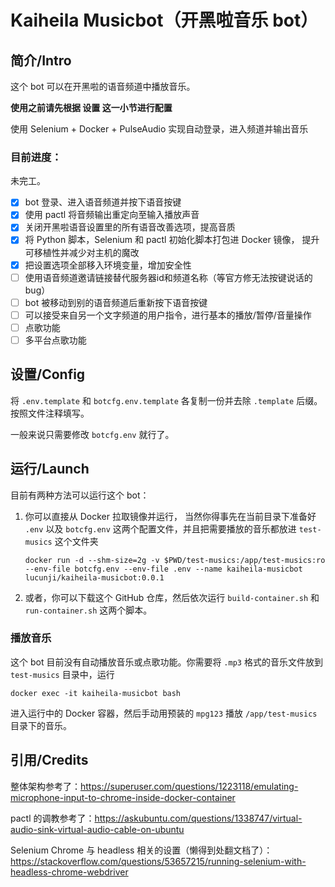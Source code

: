 # Kaiheila Musicbot（开黑啦音乐 bot）

## 简介/Intro

这个 bot 可以在开黑啦的语音频道中播放音乐。

**使用之前请先根据 设置 这一小节进行配置**

使用 Selenium + Docker + PulseAudio 实现自动登录，进入频道并输出音乐

### 目前进度：

未完工。

- [x] bot 登录、进入语音频道并按下语音按键
- [x] 使用 pactl 将音频输出重定向至输入播放声音
- [x] 关闭开黑啦语音设置里的所有语音改善选项，提高音质
- [x] 将 Python 脚本，Selenium 和 pactl 初始化脚本打包进 Docker 镜像， 提升可移植性并减少对主机的魔改
- [x] 把设置选项全部移入环境变量，增加安全性
- [ ] 使用语音频道邀请链接替代服务器id和频道名称（等官方修无法按键说话的bug）
- [ ] bot 被移动到别的语音频道后重新按下语音按键
- [ ] 可以接受来自另一个文字频道的用户指令，进行基本的播放/暂停/音量操作
- [ ] 点歌功能
- [ ] 多平台点歌功能

## 设置/Config

将 `.env.template` 和 `botcfg.env.template` 各复制一份并去除 `.template` 后缀。按照文件注释填写。

一般来说只需要修改 `botcfg.env` 就行了。

## 运行/Launch

目前有两种方法可以运行这个 bot：

1. 你可以直接从 Docker 拉取镜像并运行， 当然你得事先在当前目录下准备好 `.env` 以及 `botcfg.env` 这两个配置文件，并且把需要播放的音乐都放进 `test-musics` 这个文件夹

    `docker run -d --shm-size=2g -v $PWD/test-musics:/app/test-musics:ro --env-file botcfg.env --env-file .env --name kaiheila-musicbot lucunji/kaiheila-musicbot:0.0.1`


2. 或者，你可以下载这个 GitHub 仓库，然后依次运行 `build-container.sh` 和 `run-container.sh` 这两个脚本。

### 播放音乐

这个 bot 目前没有自动播放音乐或点歌功能。你需要将 `.mp3` 格式的音乐文件放到 `test-musics` 目录中，运行

`docker exec -it kaiheila-musicbot bash`

进入运行中的 Docker 容器，然后手动用预装的 `mpg123` 播放 `/app/test-musics` 目录下的音乐。


## 引用/Credits

整体架构参考了：https://superuser.com/questions/1223118/emulating-microphone-input-to-chrome-inside-docker-container

pactl 的调教参考了：https://askubuntu.com/questions/1338747/virtual-audio-sink-virtual-audio-cable-on-ubuntu

Selenium Chrome 与 headless 相关的设置（懒得到处翻文档了）：https://stackoverflow.com/questions/53657215/running-selenium-with-headless-chrome-webdriver
